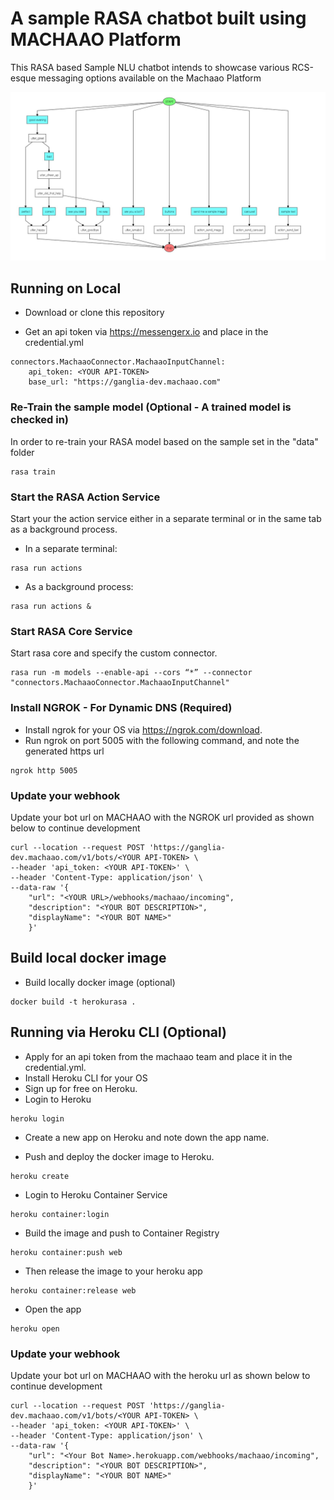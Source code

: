# A sample RASA chatbot built using MACHAAO Platform
This RASA based Sample NLU chatbot intends to showcase various RCS-esque messaging options available on the Machaao Platform

![image](images/sample_rasa_machaao_bot.jpeg)

## Running on Local ##
* Download or clone this repository
           
* Get an api token via https://messengerx.io and place in the credential.yml
```
connectors.MachaaoConnector.MachaaoInputChannel:
    api_token: <YOUR API-TOKEN>
    base_url: "https://ganglia-dev.machaao.com"
```

### Re-Train the sample model (Optional - A trained model is checked in) ###
In order to re-train your RASA model based on the sample set in the "data" folder
```
rasa train
```
### Start the RASA Action Service ###
Start your the action service either in a separate terminal or in the same tab as a background process.<br>

* In a separate terminal:
```
rasa run actions
```

* As a background process:
```
rasa run actions &
```

### Start RASA Core Service ###
Start rasa core and specify the custom connector.<br>
```
rasa run -m models --enable-api --cors “*” --connector "connectors.MachaaoConnector.MachaaoInputChannel"
```

### Install NGROK - For Dynamic DNS (Required) ###
* Install ngrok for your OS via https://ngrok.com/download.
* Run ngrok on port 5005 with the following command, and note the generated https url
```
ngrok http 5005
```

### Update your webhook ###
Update your bot url on MACHAAO with the NGROK url provided as shown below to continue development
```
curl --location --request POST 'https://ganglia-dev.machaao.com/v1/bots/<YOUR API-TOKEN> \
--header 'api_token: <YOUR API-TOKEN>' \
--header 'Content-Type: application/json' \
--data-raw '{
    "url": "<YOUR URL>/webhooks/machaao/incoming",
    "description": "<YOUR BOT DESCRIPTION>",
    "displayName": "<YOUR BOT NAME>"
    }'
```

## Build local docker image ##
* Build locally docker image (optional)
```
docker build -t herokurasa .
```

## Running via Heroku CLI (Optional) ##

* Apply for an api token from the machaao team and place it in the credential.yml.
* Install Heroku CLI for your OS
* Sign up for free on Heroku.
* Login to Heroku
```
heroku login
```
* Create a new app on Heroku and note down the app name.

* Push and deploy the docker image to Heroku.
```
heroku create
```

* Login to Heroku Container Service
```
heroku container:login
```

* Build the image and push to Container Registry
```
heroku container:push web
```
* Then release the image to your heroku app
```
heroku container:release web
```
* Open the app
```
heroku open
```


### Update your webhook ###
Update your bot url on MACHAAO with the heroku url as shown below to continue development
```
curl --location --request POST 'https://ganglia-dev.machaao.com/v1/bots/<YOUR API-TOKEN> \
--header 'api_token: <YOUR API-TOKEN>' \
--header 'Content-Type: application/json' \
--data-raw '{
    "url": "<Your Bot Name>.herokuapp.com/webhooks/machaao/incoming",
    "description": "<YOUR BOT DESCRIPTION>",
    "displayName": "<YOUR BOT NAME>"
    }'
```
